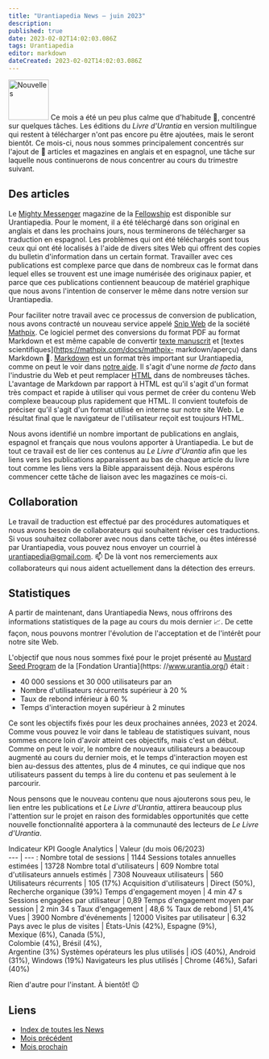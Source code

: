 ```yaml
---
title: "Urantiapedia News — juin 2023"
description: 
published: true
date: 2023-02-02T14:02:03.086Z
tags: Urantiapedia
editor: markdown
dateCreated: 2023-02-02T14:02:03.086Z
---
```


<img src="/_assets/svg/icon-news.svg" alt="Nouvelles" style="width: 80px;"> Ce mois a été un peu plus calme que d'habitude :sunrise:, concentré sur quelques tâches. Les éditions du _Livre d'Urantia_ en version multilingue qui restent à télécharger n'ont pas encore pu être ajoutées, mais le seront bientôt. Ce mois-ci, nous nous sommes principalement concentrés sur l'ajout de :page_with_curl: articles et magazines en anglais et en espagnol, une tâche sur laquelle nous continuerons de nous concentrer au cours du trimestre suivant. 

## Des articles

Le [Mighty Messenger](/en/index/articles_mighty_messenger) magazine de la [Fellowship](https://urantiabook.org/) est disponible sur Urantiapedia. Pour le moment, il a été téléchargé dans son original en anglais et dans les prochains jours, nous terminerons de télécharger sa traduction en espagnol. Les problèmes qui ont été téléchargés sont tous ceux qui ont été localisés à l'aide de divers sites Web qui offrent des copies du bulletin d'information dans un certain format. Travailler avec ces publications est complexe parce que dans de nombreux cas le format dans lequel elles se trouvent est une image numérisée des originaux papier, et parce que ces publications contiennent beaucoup de matériel graphique que nous avons l'intention de conserver le même dans notre version sur Urantiapedia.

Pour faciliter notre travail avec ce processus de conversion de publication, nous avons contracté un nouveau service appelé [Snip Web](https://snip.mathpix.com/) de la société [Mathpix](https://mathpix.com/). Ce logiciel permet des conversions du format PDF au format Markdown et est même capable de convertir [texte manuscrit](https://mathpix.com/handwriting-recognition) et [textes scientifiques](https://mathpix.com/docs/mathpix- markdown/aperçu) dans Markdown :muscle:. [Markdown](https://commonmark.org/) est un format très important sur Urantiapedia, comme on peut le voir dans [notre aide](/fr/help/web_markdown_editor). Il s'agit d'une norme _de facto_ dans l'industrie du Web et peut remplacer [HTML](https://es.wikipedia.org/wiki/HTML) dans de nombreuses tâches. L'avantage de Markdown par rapport à HTML est qu'il s'agit d'un format très compact et rapide à utiliser qui vous permet de créer du contenu Web complexe beaucoup plus rapidement que HTML. Il convient toutefois de préciser qu'il s'agit d'un format utilisé en interne sur notre site Web. Le résultat final que le navigateur de l'utilisateur reçoit est toujours HTML.

Nous avons identifié un nombre important de publications en anglais, espagnol et français que nous voulons apporter à Urantiapedia. Le but de tout ce travail est de lier ces contenus au _Le Livre d'Urantia_ afin que les liens vers les publications apparaissent au bas de chaque article du livre tout comme les liens vers la Bible apparaissent déjà. Nous espérons commencer cette tâche de liaison avec les magazines ce mois-ci. 

## Collaboration 

Le travail de traduction est effectué par des procédures automatiques et nous avons besoin de collaborateurs qui souhaitent réviser ces traductions. Si vous souhaitez collaborer avec nous dans cette tâche, ou êtes intéressé par Urantiapedia, vous pouvez nous envoyer un courriel à urantiapedia@gmail.com. :mailbox: De là vont nos remerciements aux collaborateurs qui nous aident actuellement dans la détection des erreurs.

## Statistiques 

A partir de maintenant, dans Urantiapedia News, nous offrirons des informations statistiques de la page au cours du mois dernier :chart_with_upwards_trend:. De cette façon, nous pouvons montrer l'évolution de l'acceptation et de l'intérêt pour notre site Web. 

L'objectif que nous nous sommes fixé pour le projet présenté au [Mustard Seed Program](https://www.urantia.org/news/2023-03/mustard-seed-grants-program) de la [Fondation Urantia](https: //www.urantia.org/) était : 
- 40 000 sessions et 30 000 utilisateurs par an 
- Nombre d'utilisateurs récurrents supérieur à 20 % 
- Taux de rebond inférieur à 60 % 
- Temps d'interaction moyen supérieur à 2 minutes

Ce sont les objectifs fixés pour les deux prochaines années, 2023 et 2024. Comme vous pouvez le voir dans le tableau de statistiques suivant, nous sommes encore loin d'avoir atteint ces objectifs, mais c'est un début. Comme on peut le voir, le nombre de nouveaux utilisateurs a beaucoup augmenté au cours du dernier mois, et le temps d'interaction moyen est bien au-dessus des attentes, plus de 4 minutes, ce qui indique que nos utilisateurs passent du temps à lire du contenu et pas seulement à le parcourir. 

Nous pensons que le nouveau contenu que nous ajouterons sous peu, le lien entre les publications et _Le Livre d'Urantia_, attirera beaucoup plus l'attention sur le projet en raison des formidables opportunités que cette nouvelle fonctionnalité apportera à la communauté des lecteurs de _Le Livre d'Urantia_. 

Indicateur KPI Google Analytics | Valeur (du mois 06/2023)  
--- | --- :
Nombre total de sessions | 1144 
Sessions totales annuelles estimées | 13728 
Nombre total d'utilisateurs | 609 
Nombre total d'utilisateurs annuels estimés | 7308 
Nouveaux utilisateurs | 560 
Utilisateurs récurrents | 105 (17%) 
Acquisition d'utilisateurs | Direct (50%), Recherche organique (39%) 
Temps d'engagement moyen | 4 min 47 s 
Sessions engagées par utilisateur | 0,89 
Temps d'engagement moyen par session | 2 min 34 s 
Taux d'engagement | 48,6 % 
Taux de rebond | 51,4% 
Vues | 3900 
Nombre d'événements | 12000 
Visites par utilisateur | 6.32 
Pays avec le plus de visites | États-Unis (42%), Espagne (9%), <br>Mexique (6%), Canada (5%), <br>Colombie (4%), Brésil (4%), <br>Argentine (3%)
Systèmes opérateurs les plus utilisés | iOS (40%), Android (31%), Windows (19%) 
Navigateurs les plus utilisés | Chrome (46%), Safari (40%) 

Rien d'autre pour l'instant. À bientôt! :wink:
 
## Liens

- [Index de toutes les News](/fr/news) 
- [Mois précédent](/fr/news/2023/05)
- [Mois prochain](/fr/news/2023/07)